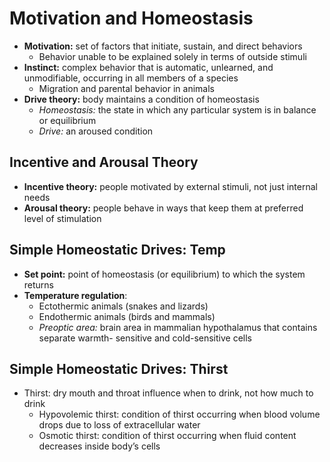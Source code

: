 # Motivation and Homeostasis
- **Motivation:** set of factors that initiate, sustain, and direct behaviors
	- Behavior unable to be explained solely in terms of outside stimuli
- **Instinct:** complex behavior that is automatic, unlearned, and unmodifiable, occurring in all members of a species
	- Migration and parental behavior in animals
- **Drive theory:** body maintains a condition of homeostasis
	- *Homeostasis:* the state in which any particular system is in balance or equilibrium
	- *Drive:* an aroused condition
## Incentive and Arousal Theory
- **Incentive theory:** people motivated by external stimuli, not just internal needs
- **Arousal theory:** people behave in ways that keep them at preferred level of stimulation
## Simple Homeostatic Drives: Temp
- **Set point:** point of homeostasis (or equilibrium) to which the system returns
- **Temperature regulation**:
	- Ectothermic animals (snakes and lizards)
	- Endothermic animals (birds and mammals)
	- *Preoptic area:* brain area in mammalian hypothalamus that contains separate warmth- sensitive and cold-sensitive cells
## Simple Homeostatic Drives: Thirst
- Thirst: dry mouth and throat influence when to drink, not how much to drink
	- Hypovolemic thirst: condition of thirst occurring when blood volume drops due to loss of extracellular water
	- Osmotic thirst: condition of thirst occurring when fluid content decreases inside body’s cells